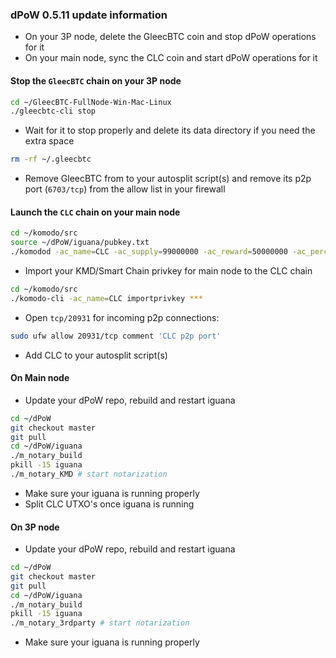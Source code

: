 ### dPoW 0.5.11 update information

- On your 3P node, delete the GleecBTC coin and stop dPoW operations for it
- On your main node, sync the CLC coin and start dPoW operations for it

#### Stop the `GleecBTC` chain on your 3P node

```bash
cd ~/GleecBTC-FullNode-Win-Mac-Linux
./gleecbtc-cli stop
```

- Wait for it to stop properly and delete its data directory if you need the extra space

```bash
rm -rf ~/.gleecbtc
```

- Remove GleecBTC from to your autosplit script(s) and remove its p2p port (`6703/tcp`) from the allow list in your firewall

#### Launch the `CLC` chain on your main node

```bash
cd ~/komodo/src
source ~/dPoW/iguana/pubkey.txt
./komodod -ac_name=CLC -ac_supply=99000000 -ac_reward=50000000 -ac_perc=100000000 -ac_founders=1 -ac_cc=45 -ac_public=1 -ac_snapshot=1440 -ac_pubkey=02df9bda7bfe2bcaa938b29a399fb0ba58cfb6cc3ddc0001062a600f60a8237ad9 -addnode=node.cryptocollider.com -ac_adaptivepow=6 -pubkey=$pubkey &
```

- Import your KMD/Smart Chain privkey for main node to the CLC chain

```bash
cd ~/komodo/src
./komodo-cli -ac_name=CLC importprivkey ***
```

- Open `tcp/20931` for incoming p2p connections:

```bash
sudo ufw allow 20931/tcp comment 'CLC p2p port'
```

- Add CLC to your autosplit script(s)

#### On Main node

- Update your dPoW repo, rebuild and restart iguana

```bash
cd ~/dPoW
git checkout master
git pull
cd ~/dPoW/iguana
./m_notary_build
pkill -15 iguana
./m_notary_KMD # start notarization
```

- Make sure your iguana is running properly
- Split CLC UTXO's once iguana is running

#### On 3P node

- Update your dPoW repo, rebuild and restart iguana

```bash
cd ~/dPoW
git checkout master
git pull
cd ~/dPoW/iguana
./m_notary_build
pkill -15 iguana
./m_notary_3rdparty # start notarization
```

- Make sure your iguana is running properly
